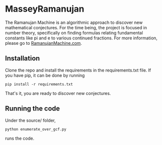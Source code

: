 # MasseyRamanujan

The Ramanujan Machine is an algorithmic approach to discover new mathematical conjectures. For the time being, the project is focused in number theory, specifically on finding formulas relating fundamental constants like pi and e to various continued fractions. For more information, please go to [RamanujanMachine.com](https://www.RamanujanMachine.com).

## Installation

Clone the repo and install the requirements in the requirements.txt file. If you have pip, it can be done by running
```
pip install -r requirements.txt
```
That's it, you are ready to discover new conjectures.

## Running the code

Under the source/ folder,
```python
python enumerate_over_gcf.py
```
runs the code.
